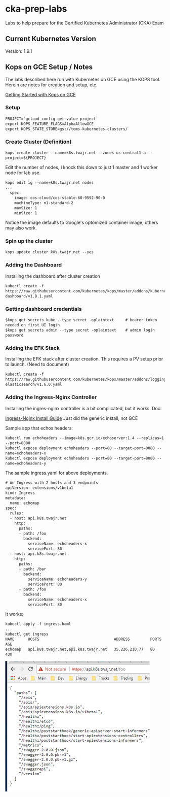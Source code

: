# cka-prep-labs
Labs to help prepare for the Certified Kubernetes Administrator (CKA) Exam

## Current Kubernetes Version
Version: 1.9.1

## Kops on GCE Setup / Notes
The labs described here run with Kubernetes on GCE using the KOPS tool. Herein are notes for creation and setup, etc.

[Getting Started with Kops on GCE](https://github.com/kubernetes/kops/blob/master/docs/tutorial/gce.md)
### Setup
```
PROJECT=`gcloud config get-value project`
export KOPS_FEATURE_FLAGS=AlphaAllowGCE
export KOPS_STATE_STORE=gs://toms-kubernetes-clusters/
```
### Create Cluster (Definition)
```
kops create cluster --name=k8s.twajr.net --zones us-central1-a --project=${PROJECT}
```
Edit the number of nodes, I knock this down to just 1 master and 1 worker node for lab use.
```
kops edit ig --name=k8s.twajr.net nodes
...
  spec:
    image: cos-cloud/cos-stable-60-9592-90-0
    machineType: n1-standard-2
    maxSize: 1
    minSize: 1
```
Notice the image defaults to Google's optomized container image, others may also work.
### Spin up the cluster
```
kops update cluster k8s.twajr.net --yes
```
### Adding the Dashboard
Installing the dashboard after cluster creation
```
kubectl create -f https://raw.githubusercontent.com/kubernetes/kops/master/addons/kubernetes-dashboard/v1.8.1.yaml
```
### Getting dashboard credentials
```
$kops get secrets kube --type secret -oplaintext     # bearer token needed on first UI login
$kops get secrets admin --type secret -oplaintext    # admin login password
```
### Adding the EFK Stack
Installing the EFK stack after cluster creation. This requires a PV setup prior to launch. (Need to document)
```
kubectl create -f https://raw.githubusercontent.com/kubernetes/kops/master/addons/logging-elasticsearch/v1.6.0.yaml
```
### Adding the Ingress-Nginx Controller
Installing the ingres-nginx controller is a bit complicated, but it works. Doc:

[Ingress-Nginx Install Guide](https://github.com/kubernetes/ingress-nginx/tree/master/deploy) Just did the generic install, not GCE

Sample app that echos headers:
```
kubectl run echoheaders --image=k8s.gcr.io/echoserver:1.4 --replicas=1 --port=8080
kubectl expose deployment echoheaders --port=80 --target-port=8080 --name=echoheaders-x
kubectl expose deployment echoheaders --port=80 --target-port=8080 --name=echoheaders-y
```
The sample ingress.yaml for above deployments.
```
# An Ingress with 2 hosts and 3 endpoints
apiVersion: extensions/v1beta1
kind: Ingress
metadata:
  name: echomap
spec:
  rules:
  - host: api.k8s.twajr.net
    http:
      paths:
      - path: /foo
        backend:
          serviceName: echoheaders-x
          servicePort: 80
  - host: api.k8s.twajr.net
    http:
      paths:
      - path: /bar
        backend:
          serviceName: echoheaders-y
          servicePort: 80
      - path: /foo
        backend:
          serviceName: echoheaders-x
          servicePort: 80
```
It works:
```
kubectl apply -f ingress.haml
...
kubectl get ingress
NAME      HOSTS                                 ADDRESS         PORTS     AGE
echomap   api.k8s.twajr.net,api.k8s.twajr.net   35.226.210.77   80        43m
```
![Ingress](images/ingress-example.PNG)
